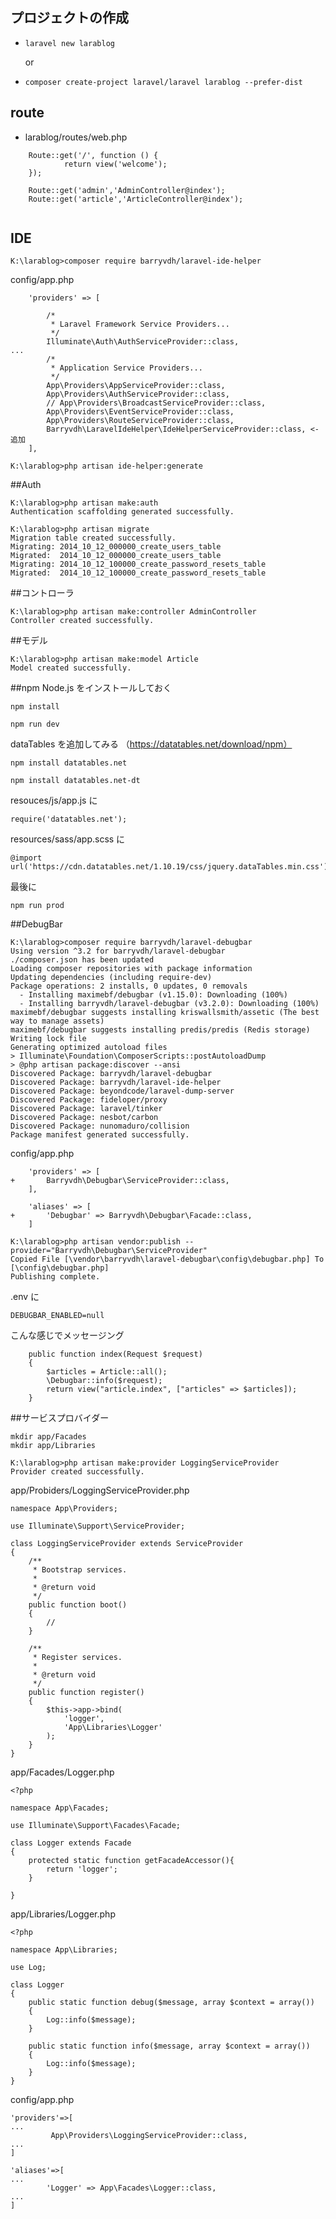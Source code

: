 ## プロジェクトの作成
 * ``` laravel new larablog ```
 
     or
 * ``` composer create-project laravel/laravel larablog --prefer-dist ```
 
## route
 * larablog/routes/web.php
``` 
    Route::get('/', function () {
            return view('welcome');
    });
    
    Route::get('admin','AdminController@index');
    Route::get('article','ArticleController@index');
    
``` 
## IDE

```
K:\larablog>composer require barryvdh/laravel-ide-helper
```

config/app.php
```
    'providers' => [

        /*
         * Laravel Framework Service Providers...
         */
        Illuminate\Auth\AuthServiceProvider::class,
...
        /*
         * Application Service Providers...
         */
        App\Providers\AppServiceProvider::class,
        App\Providers\AuthServiceProvider::class,
        // App\Providers\BroadcastServiceProvider::class,
        App\Providers\EventServiceProvider::class,
        App\Providers\RouteServiceProvider::class,
        Barryvdh\LaravelIdeHelper\IdeHelperServiceProvider::class, <- 追加
    ],
```

```
K:\larablog>php artisan ide-helper:generate

```
##Auth
```
K:\larablog>php artisan make:auth
Authentication scaffolding generated successfully.
```
```
K:\larablog>php artisan migrate
Migration table created successfully.
Migrating: 2014_10_12_000000_create_users_table
Migrated:  2014_10_12_000000_create_users_table
Migrating: 2014_10_12_100000_create_password_resets_table
Migrated:  2014_10_12_100000_create_password_resets_table
```

##コントローラ
```
K:\larablog>php artisan make:controller AdminController
Controller created successfully.
```

##モデル
```
K:\larablog>php artisan make:model Article
Model created successfully.
```

##npm
Node.js をインストールしておく

``` npm install ```

``` npm run dev ```

dataTables を追加してみる （https://datatables.net/download/npm）

``` npm install datatables.net ```

``` npm install datatables.net-dt ```

resouces/js/app.js に
``` 
require('datatables.net');
``` 

resources/sass/app.scss に
```
@import url('https://cdn.datatables.net/1.10.19/css/jquery.dataTables.min.css');
```

最後に

``` npm run prod ```


##DebugBar

```
K:\larablog>composer require barryvdh/laravel-debugbar
Using version ^3.2 for barryvdh/laravel-debugbar
./composer.json has been updated
Loading composer repositories with package information
Updating dependencies (including require-dev)
Package operations: 2 installs, 0 updates, 0 removals
  - Installing maximebf/debugbar (v1.15.0): Downloading (100%)
  - Installing barryvdh/laravel-debugbar (v3.2.0): Downloading (100%)
maximebf/debugbar suggests installing kriswallsmith/assetic (The best way to manage assets)
maximebf/debugbar suggests installing predis/predis (Redis storage)
Writing lock file
Generating optimized autoload files
> Illuminate\Foundation\ComposerScripts::postAutoloadDump
> @php artisan package:discover --ansi
Discovered Package: barryvdh/laravel-debugbar
Discovered Package: barryvdh/laravel-ide-helper
Discovered Package: beyondcode/laravel-dump-server
Discovered Package: fideloper/proxy
Discovered Package: laravel/tinker
Discovered Package: nesbot/carbon
Discovered Package: nunomaduro/collision
Package manifest generated successfully.
```
config/app.php
```
    'providers' => [
+       Barryvdh\Debugbar\ServiceProvider::class,
    ],

    'aliases' => [
+       'Debugbar' => Barryvdh\Debugbar\Facade::class,
    ]
```

```
K:\larablog>php artisan vendor:publish --provider="Barryvdh\Debugbar\ServiceProvider"
Copied File [\vendor\barryvdh\laravel-debugbar\config\debugbar.php] To [\config\debugbar.php]
Publishing complete.
```

.env に
```
DEBUGBAR_ENABLED=null
```

こんな感じでメッセージング
```
    public function index(Request $request)
    {
        $articles = Article::all();
        \Debugbar::info($request);
        return view("article.index", ["articles" => $articles]);
    }
```

##サービスプロバイダー
```
mkdir app/Facades
mkdir app/Libraries
```
```
K:\larablog>php artisan make:provider LoggingServiceProvider
Provider created successfully.
```
app/Probiders/LoggingServiceProvider.php
```
namespace App\Providers;

use Illuminate\Support\ServiceProvider;

class LoggingServiceProvider extends ServiceProvider
{
    /**
     * Bootstrap services.
     *
     * @return void
     */
    public function boot()
    {
        //
    }

    /**
     * Register services.
     *
     * @return void
     */
    public function register()
    {
        $this->app->bind(
            'logger',
            'App\Libraries\Logger'
        );
    }
}
```

app/Facades/Logger.php
```
<?php

namespace App\Facades;

use Illuminate\Support\Facades\Facade;

class Logger extends Facade
{
    protected static function getFacadeAccessor(){
        return 'logger';
    }

}

```

app/Libraries/Logger.php
```
<?php

namespace App\Libraries;

use Log;

class Logger
{
    public static function debug($message, array $context = array())
    {
        Log::info($message);
    }

    public static function info($message, array $context = array())
    {
        Log::info($message);
    }
}

```


config/app.php
```
'providers'=>[
...
         App\Providers\LoggingServiceProvider::class,
...
]

'aliases'=>[
...
        'Logger' => App\Facades\Logger::class,
...
]
```
